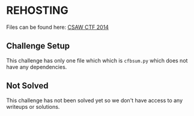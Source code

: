 # REHOSTING

Files can be found here: [CSAW CTF 2014](https://github.com/pwncollege/ctf-archive/blob/main/csawctf2014/cfbsum/cfbsum.py)

## Challenge Setup
This challenge has only one file which which is `cfbsum.py` which does not have any dependencies.

## Not Solved
This challenge has not been solved yet so we don't have access to any writeups or solutions.